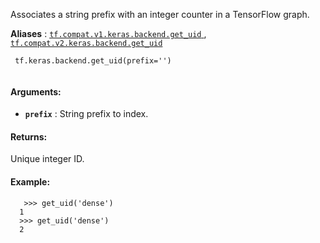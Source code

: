Associates a string prefix with an integer counter in a TensorFlow graph.

**Aliases** : [ `tf.compat.v1.keras.backend.get_uid` ](/api_docs/python/tf/keras/backend/get_uid), [ `tf.compat.v2.keras.backend.get_uid` ](/api_docs/python/tf/keras/backend/get_uid)

```
 tf.keras.backend.get_uid(prefix='')
 
```

#### Arguments:
- **`prefix`** : String prefix to index.


#### Returns:
Unique integer ID.

#### Example:


```
   >>> get_uid('dense')
  1
  >>> get_uid('dense')
  2
 
```

